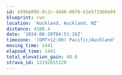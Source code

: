 ```yaml
---
id: e59bb096-9c2c-4d46-8076-62e571960e04
blueprint: run
location: 'Auckland, Auckland, NZ'
distance: 4100.4
date: '2024-08-20T04:51:16Z'
timezone: '(GMT+12:00) Pacific/Auckland'
moving_time: 1441
elapsed_time: 1441
total_elevation_gain: 40.0
strava_id: 12192655320
---
```

